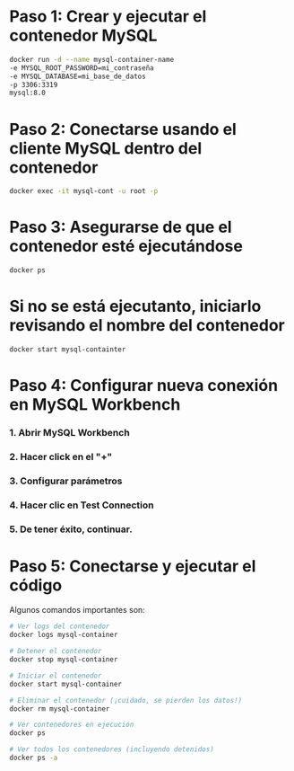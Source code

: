 # Paso 1: Crear y ejecutar el contenedor MySQL

```bash
docker run -d --name mysql-container-name
-e MYSQL_ROOT_PASSWORD=mi_contraseña
-e MYSQL_DATABASE=mi_base_de_datos
-p 3306:3319
mysql:8.0
```

# Paso 2: Conectarse usando el cliente MySQL dentro del contenedor

```bash
docker exec -it mysql-cont -u root -p
```

# Paso 3: Asegurarse de que el contenedor esté ejecutándose

```bash
docker ps
```

# Si no se está ejecutanto, iniciarlo revisando el nombre del contenedor

```bash
docker start mysql-containter
```

# Paso 4: Configurar nueva conexión en MySQL Workbench
### 1. Abrir MySQL Workbench
### 2. Hacer click en el "+"
### 3. Configurar parámetros
### 4. Hacer clic en Test Connection
### 5. De tener éxito, continuar.

# Paso 5: Conectarse y ejecutar el código

Algunos comandos importantes son:
``` bash
# Ver logs del contenedor
docker logs mysql-container

# Detener el contenedor
docker stop mysql-container

# Iniciar el contenedor
docker start mysql-container

# Eliminar el contenedor (¡cuidado, se pierden los datos!)
docker rm mysql-container

# Ver contenedores en ejecución
docker ps

# Ver todos los contenedores (incluyendo detenidos)
docker ps -a
```